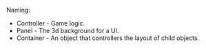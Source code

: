 Naming:

* Controller - Game logic.
* Panel - The 3d background for a UI.
* Container - An object that controllers the layout of child objects.
